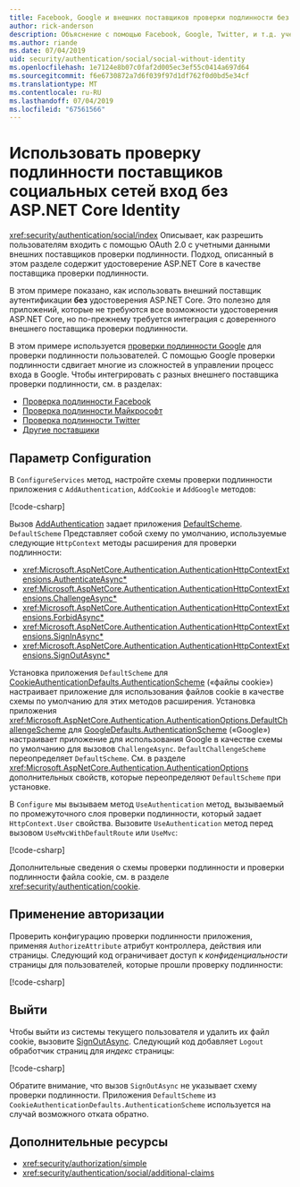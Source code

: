```yaml
---
title: Facebook, Google и внешних поставщиков проверки подлинности без ASP.NET Core Identity
author: rick-anderson
description: Объяснение с помощью Facebook, Google, Twitter, и т.д. учетная запись проверки подлинности пользователя без ASP.NET Core Identity.
ms.author: riande
ms.date: 07/04/2019
uid: security/authentication/social/social-without-identity
ms.openlocfilehash: 1e7124e8b07c0faf2d005ec3ef55c0414a697d64
ms.sourcegitcommit: f6e6730872a7d6f039f97d1df762f0d0bd5e34cf
ms.translationtype: MT
ms.contentlocale: ru-RU
ms.lasthandoff: 07/04/2019
ms.locfileid: "67561566"
---
```

# <a name="use-social-sign-in-provider-authentication-without-aspnet-core-identity"></a>Использовать проверку подлинности поставщиков социальных сетей вход без ASP.NET Core Identity

<xref:security/authentication/social/index> Описывает, как разрешить пользователям входить с помощью OAuth 2.0 с учетными данными внешних поставщиков проверки подлинности. Подход, описанный в этом разделе содержит удостоверение ASP.NET Core в качестве поставщика проверки подлинности.

В этом примере показано, как использовать внешний поставщик аутентификации **без** удостоверения ASP.NET Core. Это полезно для приложений, которые не требуются все возможности удостоверения ASP.NET Core, но по-прежнему требуется интеграция с доверенного внешнего поставщика проверки подлинности.

В этом примере используется [проверки подлинности Google](xref:security/authentication/google-logins) для проверки подлинности пользователей. С помощью Google проверки подлинности сдвигает многие из сложностей в управлении процесс входа в Google. Чтобы интегрировать с разных внешнего поставщика проверки подлинности, см. в разделах:

* [Проверка подлинности Facebook](xref:security/authentication/facebook-logins)
* [Проверка подлинности Майкрософт](xref:security/authentication/microsoft-logins)
* [Проверка подлинности Twitter](xref:security/authentication/twitter-logins)
* [Другие поставщики](xref:security/authentication/otherlogins)

## <a name="configuration"></a>Параметр Configuration

В `ConfigureServices` метод, настройте схемы проверки подлинности приложения с `AddAuthentication`, `AddCookie` и `AddGoogle` методов:

[!code-csharp[](social-without-identity/sample/Startup.cs?name=snippet1)]

Вызов [AddAuthentication](/dotnet/api/microsoft.extensions.dependencyinjection.authenticationservicecollectionextensions.addauthentication#Microsoft_Extensions_DependencyInjection_AuthenticationServiceCollectionExtensions_AddAuthentication_Microsoft_Extensions_DependencyInjection_IServiceCollection_System_Action_Microsoft_AspNetCore_Authentication_AuthenticationOptions__) задает приложения [DefaultScheme](xref:Microsoft.AspNetCore.Authentication.AuthenticationOptions.DefaultScheme). `DefaultScheme` Представляет собой схему по умолчанию, используемые следующие `HttpContext` методы расширения для проверки подлинности:

* <xref:Microsoft.AspNetCore.Authentication.AuthenticationHttpContextExtensions.AuthenticateAsync*>
* <xref:Microsoft.AspNetCore.Authentication.AuthenticationHttpContextExtensions.ChallengeAsync*>
* <xref:Microsoft.AspNetCore.Authentication.AuthenticationHttpContextExtensions.ForbidAsync*>
* <xref:Microsoft.AspNetCore.Authentication.AuthenticationHttpContextExtensions.SignInAsync*>
* <xref:Microsoft.AspNetCore.Authentication.AuthenticationHttpContextExtensions.SignOutAsync*>

Установка приложения `DefaultScheme` для [CookieAuthenticationDefaults.AuthenticationScheme](xref:Microsoft.AspNetCore.Authentication.Cookies.CookieAuthenticationDefaults.AuthenticationScheme) («файлы cookie») настраивает приложение для использования файлов cookie в качестве схемы по умолчанию для этих методов расширения. Установка приложения <xref:Microsoft.AspNetCore.Authentication.AuthenticationOptions.DefaultChallengeScheme> для [GoogleDefaults.AuthenticationScheme](xref:Microsoft.AspNetCore.Authentication.Google.GoogleDefaults.AuthenticationScheme) («Google») настраивает приложение для использования Google в качестве схемы по умолчанию для вызовов `ChallengeAsync`. `DefaultChallengeScheme` переопределяет `DefaultScheme`. См. в разделе <xref:Microsoft.AspNetCore.Authentication.AuthenticationOptions> дополнительных свойств, которые переопределяют `DefaultScheme` при установке.

В `Configure` мы вызываем метод `UseAuthentication` метод, вызываемый по промежуточного слоя проверки подлинности, который задает `HttpContext.User` свойства. Вызовите `UseAuthentication` метод перед вызовом `UseMvcWithDefaultRoute` или `UseMvc`:

[!code-csharp[](social-without-identity/sample/Startup.cs?name=snippet2)]

Дополнительные сведения о схемы проверки подлинности и проверки подлинности файла cookie, см. в разделе <xref:security/authentication/cookie>.

## <a name="applying-authorization"></a>Применение авторизации

Проверить конфигурацию проверки подлинности приложения, применяя `AuthorizeAttribute` атрибут контроллера, действия или страницы. Следующий код ограничивает доступ к *конфиденциальности* страницы для пользователей, которые прошли проверку подлинности:

[!code-csharp[](social-without-identity/sample/Pages/Privacy.cshtml.cs?name=snippet&highlight=1)]

## <a name="sign-out"></a>Выйти

Чтобы выйти из системы текущего пользователя и удалить их файл cookie, вызовите [SignOutAsync](/dotnet/api/microsoft.aspnetcore.authentication.authenticationhttpcontextextensions.signoutasync?view=aspnetcore-2.0). Следующий код добавляет `Logout` обработчик страниц для *индекс* страницы:

[!code-csharp[](social-without-identity/sample/Pages/Index.cshtml.cs?name=snippet&highlight=7-11)]

Обратите внимание, что вызов `SignOutAsync` не указывает схему проверки подлинности. Приложения `DefaultScheme` из `CookieAuthenticationDefaults.AuthenticationScheme` используется на случай возможного отката обратно.

## <a name="additional-resources"></a>Дополнительные ресурсы

* <xref:security/authorization/simple>
* <xref:security/authentication/social/additional-claims>
